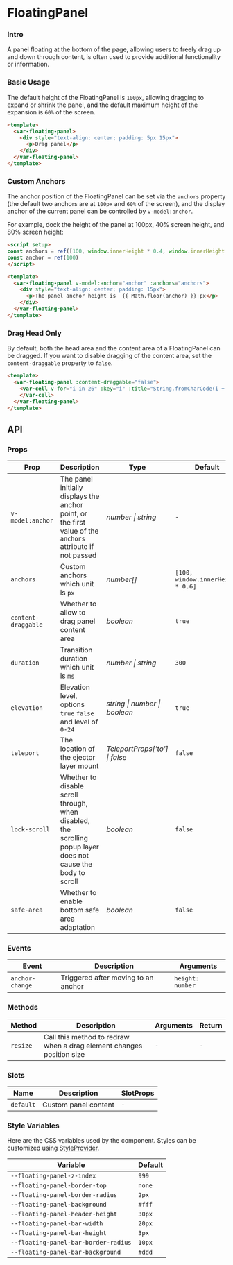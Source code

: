 # FloatingPanel

### Intro
A panel floating at the bottom of the page, allowing users to freely drag up and down through content, is often used to provide additional functionality or information.

### Basic Usage
The default height of the FloatingPanel is `100px`, allowing dragging to expand or shrink the panel, and the default maximum height of the expansion is `60%` of the screen.

```html
<template>
  <var-floating-panel>
    <div style="text-align: center; padding: 5px 15px">
      <p>Drag panel</p>
    </div>
  </var-floating-panel>
</template>
```

### Custom Anchors
The anchor position of the FloatingPanel can be set via the `anchors` property (the default two anchors are at `100px` and `60%` of the screen), and the display anchor of the current panel can be controlled by `v-model:anchor`.

For example, dock the height of the panel at 100px, 40% screen height, and 80% screen height:

```html
<script setup>
const anchors = ref([100, window.innerHeight * 0.4, window.innerHeight * 0.8])
const anchor = ref(100)
</script>

<template>
  <var-floating-panel v-model:anchor="anchor" :anchors="anchors">
    <div style="text-align: center; padding: 15px">
      <p>The panel anchor height is  {{ Math.floor(anchor) }} px</p>
    </div>
  </var-floating-panel>
</template>
```

### Drag Head Only
By default, both the head area and the content area of a FloatingPanel can be dragged. If you want to disable dragging of the content area, set the `content-draggable` property to `false`.

```html
<template>
  <var-floating-panel :content-draggable="false">
    <var-cell v-for="i in 26" :key="i" :title="String.fromCharCode(i + 64)" border> 
    </var-cell>
  </var-floating-panel>
</template>
```

## API

### Props

| Prop  | Description  | Type      | Default        |
| ------- | ---- | ----- | ---- |
| `v-model:anchor` | The panel initially displays the anchor point, or the first value of the `anchors` attribute if not passed | _number \| string_ | `-`  |
| `anchors` | Custom anchors which unit is `px` | _number[]_ | `[100, window.innerHeight * 0.6]`  |
| `content-draggable` | Whether to allow to drag panel content area | _boolean_ | `true`  |
| `duration` | Transition duration which unit is `ms` | _number \| string_ | `300`  |
| `elevation` | Elevation level, options `true` `false` and level of `0-24` | _string \| number \| boolean_|   `true`    |
| `teleport`       | The location of the ejector layer mount              | _TeleportProps['to'] \| false_ | `false`  |
| `lock-scroll`    | Whether to disable scroll through, when disabled, the scrolling popup layer does not cause the body to scroll   | _boolean_   | `false`   |
| `safe-area` | Whether to enable bottom safe area adaptation | _boolean_ | `false`  |

### Events

| Event | Description  | Arguments  |
| ---- | ---- | ---- |
| `anchor-change` | Triggered after moving to an anchor | `height: number` |

### Methods

| Method   | Description                                                          | Arguments       | Return |
| -------- | -------------------------------------------------------------------- | --------------- | ------ |
| `resize` | Call this method to redraw when a drag element changes position size | `-`             | `-`    |

### Slots

| Name | Description | SlotProps |
| --- | --- | --- |
| `default` | Custom panel content | `-` |

### Style Variables

Here are the CSS variables used by the component. Styles can be customized using [StyleProvider](#/en-US/style-provider).

| Variable  | Default  |
| ---------- | -------- |
| `--floating-panel-z-index` | `999` |
| `--floating-panel-border-top` | `none` |
| `--floating-panel-border-radius` | `2px` |
| `--floating-panel-background` | `#fff` |
| `--floating-panel-header-height` | `30px` |
| `--floating-panel-bar-width` | `20px` |
| `--floating-panel-bar-height` | `3px` |
| `--floating-panel-bar-border-radius` | `10px` |
| `--floating-panel-bar-background` | `#ddd` |